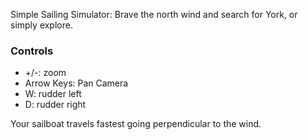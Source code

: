 Simple Sailing Simulator: Brave the north wind and search for York, or simply explore.

### Controls
- +/-: zoom
- Arrow Keys: Pan Camera
- W: rudder left
- D: rudder right

Your sailboat travels fastest going perpendicular to the wind.